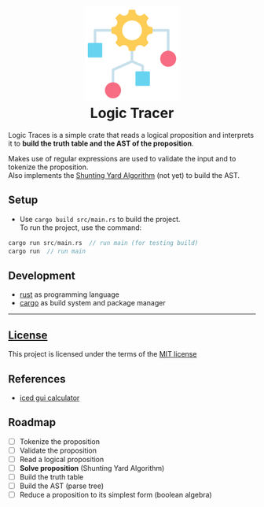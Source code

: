 <h1 align="center">
    <img src="resources/img/algorithm.png" alt="Algorithm" width="192">
    <div align="center">Logic Tracer</div>
</h1>

Logic Traces is a simple crate that reads a logical proposition and interprets it to **build the truth table and the AST of the proposition**.  

Makes use of regular expressions are used to validate the input and to tokenize the proposition.  
Also implements the [Shunting Yard Algorithm](https://en.wikipedia.org/wiki/Shunting-yard_algorithm) (not yet) to build the AST.

## Setup

- Use `cargo build src/main.rs` to build the project.  
To run the project, use the command:

```rust
cargo run src/main.rs  // run main (for testing build)
cargo run  // run main
```

## Development
- [rust](https://www.rust-lang.org/) as programming language
- [cargo](https://doc.rust-lang.org/cargo/) as build system and package manager

----

## [License](LICENSE)

This project is licensed under the terms of the [MIT license](./LICENSE)

## References
- [iced gui calculator](https://codinginformer.com/blog/rust-iced-calculator-tutorial)

## Roadmap
- [ ] Tokenize the proposition
- [ ] Validate the proposition
- [ ] Read a logical proposition
- [ ] **Solve proposition** (Shunting Yard Algorithm)
- [ ] Build the truth table
- [ ] Build the AST (parse tree)
- [ ] Reduce a proposition to its simplest form (boolean algebra) 
